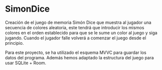# SimonDice

Creación de el juego de memoria Simón Dice que muestra al jugador una secuencia de colores aleatoria, 
este tendrá que introducir los mismos colores en el orden establecido para que se le sume un color al 
juego y siga jugando. Cuando el jugador falle volverá a comenzar el juego desde el principio.

Para este proyecto, se ha utilizado el esquema MVVC para guardar los datos del programa. Además hemos 
adaptado la estructura del juego para usar SQLite + Room.
